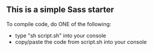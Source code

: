 ## This is a simple Sass starter 

To compile code, do ONE of the following: 

- type "sh script.sh" into your console
- copy/paste the code from script.sh into your console

